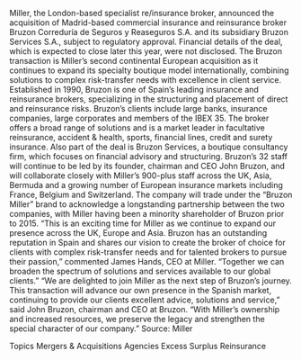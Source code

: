 Miller, the London-based specialist re/insurance broker, announced the acquisition of Madrid-based commercial insurance and reinsurance broker Bruzon Correduría de Seguros y Reaseguros S.A. and its subsidiary Bruzon Services S.A., subject to regulatory approval.
Financial details of the deal, which is expected to close later this year, were not disclosed.
The Bruzon transaction is Miller’s second continental European acquisition as it continues to expand its specialty boutique model internationally, combining solutions to complex risk-transfer needs with excellence in client service.
Established in 1990, Bruzon is one of Spain’s leading insurance and reinsurance brokers, specializing in the structuring and placement of direct and reinsurance risks. Bruzon’s clients include large banks, insurance companies, large corporates and members of the IBEX 35.
The broker offers a broad range of solutions and is a market leader in facultative reinsurance, accident & health, sports, financial lines, credit and surety insurance.
Also part of the deal is Bruzon Services, a boutique consultancy firm, which focuses on financial advisory and structuring.
Bruzon’s 32 staff will continue to be led by its founder, chairman and CEO John Bruzon, and will collaborate closely with Miller’s 900-plus staff across the UK, Asia, Bermuda and a growing number of European insurance markets including France, Belgium and Switzerland.
The company will trade under the “Bruzon Miller” brand to acknowledge a longstanding partnership between the two companies, with Miller having been a minority shareholder of Bruzon prior to 2015.
“This is an exciting time for Miller as we continue to expand our presence across the UK, Europe and Asia. Bruzon has an outstanding reputation in Spain and shares our vision to create the broker of choice for clients with complex risk-transfer needs and for talented brokers to pursue their passion,” commented James Hands, CEO at Miller. “Together we can broaden the spectrum of solutions and services available to our global clients.”
“We are delighted to join Miller as the next step of Bruzon’s journey. This transaction will advance our own presence in the Spanish market, continuing to provide our clients excellent advice, solutions and service,” said John Bruzon, chairman and CEO at Bruzon. “With Miller’s ownership and increased resources, we preserve the legacy and strengthen the special character of our company.”
Source: Miller

Topics
Mergers & Acquisitions
Agencies
Excess Surplus
Reinsurance
